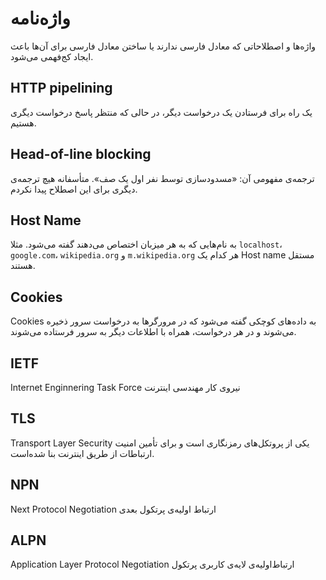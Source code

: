 # واژه‌نامه
واژه‌ها و اصطلاحاتی که معادل فارسی ندارند یا ساختن معادل فارسی برای آن‌ها باعث ایجاد کج‌فهمی می‌شود.

## HTTP pipelining
یک راه برای فرستادن یک درخواست دیگر، در حالی که منتظر پاسخ درخواست دیگری هستیم.

## Head-of-line blocking
ترجمه‌ی مفهومی آن: «مسدودسازی توسط نفر اول یک صف». متأسفانه هیچ ترجمه‌ی دیگری برای این اصطلاح پیدا نکردم.

## Host Name
به نام‌هایی که به هر میزبان اختصاص می‌دهند گفته می‌شود. مثلا `localhost`، `google.com`، `wikipedia.org` و `m.wikipedia.org` هر کدام یک Host name مستقل هستند.

## Cookies
Cookies به داده‌های کوچکی گفته می‌شود که در مرورگرها به درخواست سرور ذخیره می‌شوند و در هر درخواست، همراه با اطلاعات دیگر به سرور فرستاده می‌شوند.

## IETF
Internet Enginnering Task Force
نیروی کار مهندسی اینترنت

## TLS
Transport Layer Security
یکی از پروتکل‌های رمزنگاری است و برای تأمین امنیت ارتباطات از طریق اینترنت بنا شده‌است.

## NPN
Next Protocol Negotiation
ارتباط اولیه‌ی پرتکول بعدی

## ALPN
Application Layer Protocol Negotiation
ارتباط‌اولیه‌ی لایه‌ی کاربری پرتکول